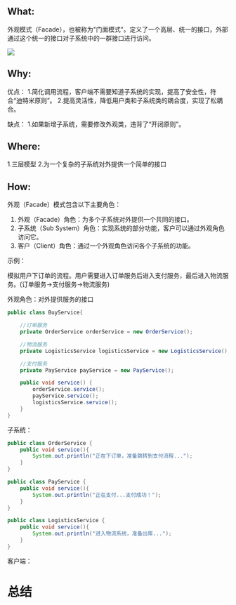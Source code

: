 ## What:
外观模式（Facade），也被称为"门面模式"。定义了一个高层、统一的接口，外部通过这个统一的接口对子系统中的一群接口进行访问。

![](https://raw.githubusercontent.com/MuggleLee/PicGo/master/%E8%AE%BE%E8%AE%A1%E6%A8%A1%E5%BC%8F/%E5%A4%96%E8%A7%82%E6%A8%A1%E5%BC%8F/Pattern-facede.png)

## Why:
优点：
1.简化调用流程，客户端不需要知道子系统的实现，提高了安全性，符合“迪特米原则”。
2.提高灵活性，降低用户类和子系统类的耦合度，实现了松耦合。

缺点：
1.如果新增子系统，需要修改外观类，违背了“开闭原则”。

## Where:
1.三层模型
2.为一个复杂的子系统对外提供一个简单的接口


## How:
外观（Facade）模式包含以下主要角色：

1. 外观（Facade）角色：为多个子系统对外提供一个共同的接口。
2. 子系统（Sub System）角色：实现系统的部分功能，客户可以通过外观角色访问它。
3. 客户（Client）角色：通过一个外观角色访问各个子系统的功能。



示例：

模拟用户下订单的流程。用户需要进入订单服务后进入支付服务，最后进入物流服务。(订单服务->支付服务->物流服务)

外观角色：对外提供服务的接口
```java
public class BuyService{

    //订单服务
    private OrderService orderService = new OrderService();

    //物流服务
    private LogisticsService logisticsService = new LogisticsService();

    //支付服务
    private PayService payService = new PayService();

    public void service() {
        orderService.service();
        payService.service();
        logisticsService.service();
    }
}
```
子系统：
```java
public class OrderService {
    public void service(){
        System.out.println("正在下订单，准备跳转到支付流程...");
    }
}
```
```java
public class PayService {
    public void service(){
        System.out.println("正在支付...支付成功！");
    }
}
```
```java
public class LogisticsService {
    public void service(){
        System.out.println("进入物流系统，准备出库...");
    }
}
```

客户端：
# 总结







